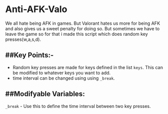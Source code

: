 # Anti-AFK-Valo
We all hate being AFK in games. But Valorant hates us more for being AFK and also gives us a sweet penalty for doing so. But sometimes we have to leave the game so for that i made this script which does random key presses(w,a,s,d).

##Key Points:-
---------------
  - Random key presses are made for keys defined in the list `keys`. This can be modified to whatever keys you want to add.
  - time interval can be changed using using `_break`.
 
##Modifyable Variables:
------------------------
`_break` - Use this to define the time interval between two key presses.
